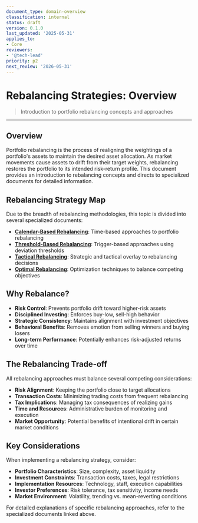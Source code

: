 ```yaml
---
document_type: domain-overview
classification: internal
status: draft
version: 0.1.0
last_updated: '2025-05-31'
applies_to:
- Core
reviewers:
- '@tech-lead'
priority: p2
next_review: '2026-05-31'
---
```


# Rebalancing Strategies: Overview

> Introduction to portfolio rebalancing concepts and approaches

---

## Overview

Portfolio rebalancing is the process of realigning the weightings of a portfolio's assets to maintain the desired asset allocation. As market movements cause assets to drift from their target weights, rebalancing restores the portfolio to its intended risk-return profile. This document provides an introduction to rebalancing concepts and directs to specialized documents for detailed information.

## Rebalancing Strategy Map

Due to the breadth of rebalancing methodologies, this topic is divided into several specialized documents:

* **[Calendar-Based Rebalancing](./calendar-rebalancing.md)**: Time-based approaches to portfolio rebalancing
* **[Threshold-Based Rebalancing](./threshold-rebalancing.md)**: Trigger-based approaches using deviation thresholds
* **[Tactical Rebalancing](./tactical-rebalancing.md)**: Strategic and tactical overlay to rebalancing decisions
* **[Optimal Rebalancing](./optimal-rebalancing.md)**: Optimization techniques to balance competing objectives

## Why Rebalance?

* **Risk Control**: Prevents portfolio drift toward higher-risk assets
* **Disciplined Investing**: Enforces buy-low, sell-high behavior
* **Strategic Consistency**: Maintains alignment with investment objectives
* **Behavioral Benefits**: Removes emotion from selling winners and buying losers
* **Long-term Performance**: Potentially enhances risk-adjusted returns over time

## The Rebalancing Trade-off

All rebalancing approaches must balance several competing considerations:

* **Risk Alignment**: Keeping the portfolio close to target allocations
* **Transaction Costs**: Minimizing trading costs from frequent rebalancing
* **Tax Implications**: Managing tax consequences of realizing gains
* **Time and Resources**: Administrative burden of monitoring and execution
* **Market Opportunity**: Potential benefits of intentional drift in certain market conditions

## Key Considerations

When implementing a rebalancing strategy, consider:

* **Portfolio Characteristics**: Size, complexity, asset liquidity
* **Investment Constraints**: Transaction costs, taxes, legal restrictions
* **Implementation Resources**: Technology, staff, execution capabilities
* **Investor Preferences**: Risk tolerance, tax sensitivity, income needs
* **Market Environment**: Volatility, trending vs. mean-reverting conditions

For detailed explanations of specific rebalancing approaches, refer to the specialized documents linked above.
